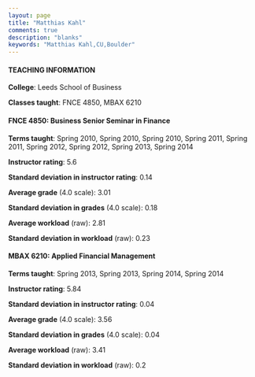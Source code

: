 ```yaml
---
layout: page
title: "Matthias Kahl" 
comments: true
description: "blanks"
keywords: "Matthias Kahl,CU,Boulder"
---
```

<head>
<script src="https://ajax.googleapis.com/ajax/libs/jquery/2.1.3/jquery.min.js"></script>
<script src="https://dl.dropboxusercontent.com/s/pc42nxpaw1ea4o9/highcharts.js?dl=0"></script>
<!-- <script src="../assets/js/highcharts.js"></script> -->
<style type="text/css">@font-face {
	font-family: "Bebas Neue";
	src: url(https://www.filehosting.org/file/details/544349/BebasNeue Regular.otf) format("opentype");
	}
	h1.Bebas { 
		font-family: "Bebas Neue", Verdana, Tahoma;
	}
</style>
</head>
	   
#### TEACHING INFORMATION

**College**: Leeds School of Business

**Classes taught**: FNCE 4850, MBAX 6210

#### FNCE 4850: Business Senior Seminar in Finance

**Terms taught**: Spring 2010, Spring 2010, Spring 2010, Spring 2011, Spring 2011, Spring 2012, Spring 2012, Spring 2013, Spring 2014

**Instructor rating**: 5.6

**Standard deviation in instructor rating**: 0.14

**Average grade** (4.0 scale): 3.01

**Standard deviation in grades** (4.0 scale): 0.18

**Average workload** (raw): 2.81

**Standard deviation in workload** (raw): 0.23

#### MBAX 6210: Applied Financial Management

**Terms taught**: Spring 2013, Spring 2013, Spring 2014, Spring 2014

**Instructor rating**: 5.84

**Standard deviation in instructor rating**: 0.04

**Average grade** (4.0 scale): 3.56

**Standard deviation in grades** (4.0 scale): 0.04

**Average workload** (raw): 3.41

**Standard deviation in workload** (raw): 0.2


